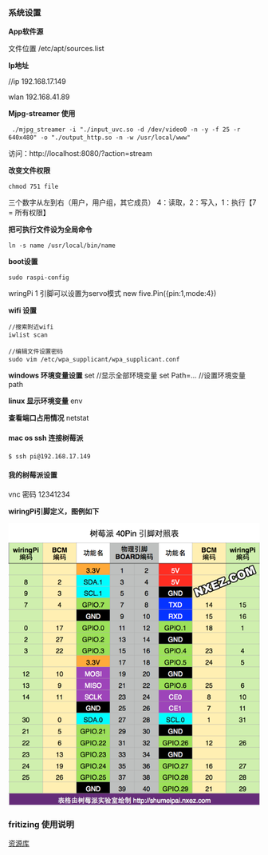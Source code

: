 ### 系统设置

**App软件源**

文件位置    /etc/apt/sources.list

**Ip地址**

//ip   192.168.17.149

wlan  192.168.41.89

**Mjpg-streamer  使用**

```shell
 ./mjpg_streamer -i "./input_uvc.so -d /dev/video0 -n -y -f 25 -r 640x480" -o "./output_http.so -n -w /usr/local/www"
```

访问：http://localhost:8080/?action=stream



**改变文件权限**

```shell 
chmod 751 file 
```

三个数字从左到右（用户，用户组，其它成员） 4：读取，2：写入，1：执行【7 = 所有权限】



**把可执行文件设为全局命令**

```shell
ln -s name /usr/local/bin/name
```


**boot设置**

```shell
sudo raspi-config
```



wringPi  1  引脚可以设置为servo模式
new five.Pin({pin:1,mode:4})

**wifi 设置**

```shell
//搜索附近wifi
iwlist scan    

//编辑文件设置密码
sudo vim /etc/wpa_supplicant/wpa_supplicant.conf   
```



**windows 环境变量设置**
set    //显示全部环境变量
set Path=...  //设置环境变量path



**linux 显示环境变量**
env



**查看端口占用情况**
netstat



#### mac os ssh 连接树莓派

```shell
$ ssh pi@192.168.17.149
```



#### 我的树莓派设置

vnc 密码 12341234



**wiringPi引脚定义，图例如下**

![pinDefine](./imgs/pinDefine.png)

### fritizing 使用说明

[资源库](http://forum.fritzing.org/c/parts-submit/l/top)

